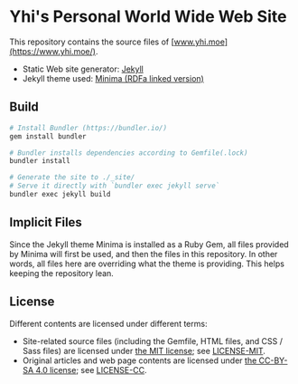 # Yhi's Personal World Wide Web Site

This repository contains the source files of [www.yhi.moe](https://www.yhi.moe/).

- Static Web site generator: [Jekyll](https://jekyllrb.com/)
- Jekyll theme used: [Minima (RDFa linked version)](https://github.com/lmy441900/minima)

## Build

```sh
# Install Bundler (https://bundler.io/)
gem install bundler

# Bundler installs dependencies according to Gemfile(.lock)
bundler install

# Generate the site to ./_site/
# Serve it directly with `bundler exec jekyll serve`
bundler exec jekyll build
```

## Implicit Files

Since the Jekyll theme Minima is installed as a Ruby Gem, all files provided by Minima will first be used, and then the files in this repository. In other words, all files here are overriding what the theme is providing. This helps keeping the repository lean.

## License

Different contents are licensed under different terms:

- Site-related source files (including the Gemfile, HTML files, and CSS / Sass files) are licensed under [the MIT license](https://choosealicense.com/licenses/mit/); see [LICENSE-MIT](LICENSE-MIT).
- Original articles and web page contents are licensed under [the CC-BY-SA 4.0 license](https://creativecommons.org/licenses/by-sa/4.0/); see [LICENSE-CC](LICENSE-CC).
